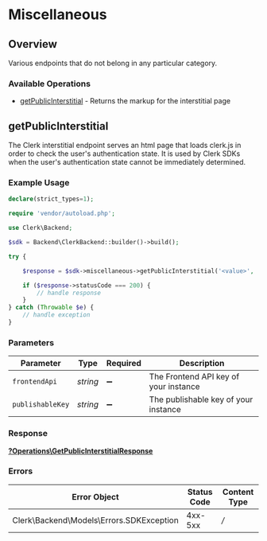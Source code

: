 # Miscellaneous

## Overview

Various endpoints that do not belong in any particular category.

### Available Operations

* [getPublicInterstitial](#getpublicinterstitial) - Returns the markup for the interstitial page

## getPublicInterstitial

The Clerk interstitial endpoint serves an html page that loads clerk.js in order to check the user's authentication state.
It is used by Clerk SDKs when the user's authentication state cannot be immediately determined.

### Example Usage

```php
declare(strict_types=1);

require 'vendor/autoload.php';

use Clerk\Backend;

$sdk = Backend\ClerkBackend::builder()->build();

try {

    $response = $sdk->miscellaneous->getPublicInterstitial('<value>', '<value>');

    if ($response->statusCode === 200) {
        // handle response
    }
} catch (Throwable $e) {
    // handle exception
}
```

### Parameters

| Parameter                             | Type                                  | Required                              | Description                           |
| ------------------------------------- | ------------------------------------- | ------------------------------------- | ------------------------------------- |
| `frontendApi`                         | *string*                              | :heavy_minus_sign:                    | The Frontend API key of your instance |
| `publishableKey`                      | *string*                              | :heavy_minus_sign:                    | The publishable key of your instance  |

### Response

**[?Operations\GetPublicInterstitialResponse](../../Models/Operations/GetPublicInterstitialResponse.md)**

### Errors

| Error Object                             | Status Code                              | Content Type                             |
| ---------------------------------------- | ---------------------------------------- | ---------------------------------------- |
| Clerk\Backend\Models\Errors.SDKException | 4xx-5xx                                  | */*                                      |
